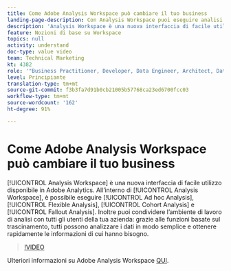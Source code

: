 ```yaml
---
title: Come Adobe Analysis Workspace può cambiare il tuo business
landing-page-description: Con Analysis Workspace puoi eseguire analisi ad hoc, analisi flessibili, analisi per coorte e analisi di fallout.
description: 'Analysis Workspace è una nuova interfaccia di facile utilizzo disponibile in Adobe Analytics. In Analysis Workspace puoi eseguire analisi ad hoc, analisi flessibili, analisi per coorte e analisi di abbandono. Inoltre puoi condividere l’ambiente di lavoro di analisi con tutti gli utenti della tua azienda: grazie alle funzioni basate sul trascinamento, tutti possono analizzare i dati in modo semplice e ottenere rapidamente le informazioni di cui hanno bisogno.'
feature: Nozioni di base su Workspace
topics: null
activity: understand
doc-type: value video
team: Technical Marketing
kt: 4382
role: '"Business Practitioner, Developer, Data Engineer, Architect, Data Architect, Administrator, Leader"'
level: Principiante
translation-type: tm+mt
source-git-commit: f3b3fa7d91b0cb21005b57768ca23ed6700fcc03
workflow-type: tm+mt
source-wordcount: '162'
ht-degree: 91%

---
```



# Come Adobe Analysis Workspace può cambiare il tuo business

[!UICONTROL Analysis Workspace] è una nuova interfaccia di facile utilizzo disponibile in Adobe Analytics. All’interno di [!UICONTROL Analysis Workspace], è possibile eseguire [!UICONTROL Ad hoc Analysis], [!UICONTROL Flexible Analysis], [!UICONTROL Cohort Analysis] e [!UICONTROL Fallout Analysis]. Inoltre puoi condividere l’ambiente di lavoro di analisi con tutti gli utenti della tua azienda: grazie alle funzioni basate sul trascinamento, tutti possono analizzare i dati in modo semplice e ottenere rapidamente le informazioni di cui hanno bisogno.

>[!VIDEO](https://video.tv.adobe.com/v/31501/?quality=12)

Ulteriori informazioni su Adobe Analysis Workspace [QUI](https://www.adobe.com/it/analytics/ad-hoc-analysis.html?sdid=T32PLYTV&amp;mv=search).
